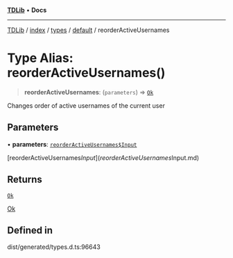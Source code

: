 [**TDLib**](../../../../../../README.md) • **Docs**

***

[TDLib](../../../../../../modules.md) / [index](../../../../../README.md) / [types](../../../README.md) / [default](../README.md) / reorderActiveUsernames

# Type Alias: reorderActiveUsernames()

> **reorderActiveUsernames**: (`parameters`) => [`Ok`](Ok-1.md)

Changes order of active usernames of the current user

## Parameters

• **parameters**: [`reorderActiveUsernames$Input`](reorderActiveUsernames$Input.md)

[reorderActiveUsernames$Input](reorderActiveUsernames$Input.md)

## Returns

[`Ok`](Ok-1.md)

[Ok](Ok-1.md)

## Defined in

dist/generated/types.d.ts:96643
